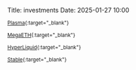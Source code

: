 Title: investments
Date: 2025-01-27 10:00

<small>[Plasma](https://www.plasma.to/){:target="_blank"}</small>

<small>[MegaETH](https://www.megaeth.com/){:target="_blank"}</small>

<small>[HyperLiquid](https://hyperfoundation.org/){:target="_blank"}</small>

<small>[Stable](https://www.stable.xyz/){:target="_blank"}</small>
